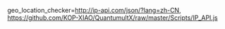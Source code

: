 geo_location_checker=http://ip-api.com/json/?lang=zh-CN, https://github.com/KOP-XIAO/QuantumultX/raw/master/Scripts/IP_API.js
